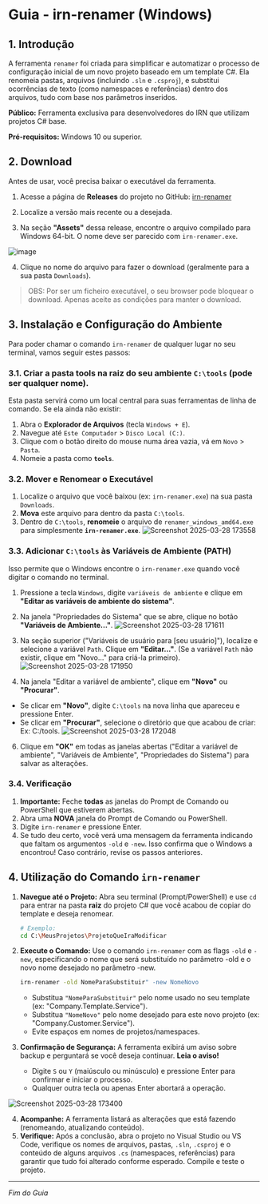 # Guia - irn-renamer (Windows)

## 1. Introdução

A ferramenta `renamer` foi criada para simplificar e automatizar o processo de configuração inicial de um novo projeto baseado em um template C#. Ela renomeia pastas, arquivos (incluindo `.sln` e `.csproj`), e substitui ocorrências de texto (como namespaces e referências) dentro dos arquivos, tudo com base nos parâmetros inseridos.

**Público:** Ferramenta exclusiva para desenvolvedores do IRN que utilizam projetos C# base.

**Pré-requisitos:** Windows 10 ou superior.

## 2. Download

Antes de usar, você precisa baixar o executável da ferramenta.

1.  Acesse a página de **Releases** do projeto no GitHub: [irn-renamer](https://github.com/rafaelbatistaroque/irn-renamer/releases)

2.  Localize a versão mais recente ou a desejada.
3.  Na seção **"Assets"** dessa release, encontre o arquivo compilado para Windows 64-bit. O nome deve ser parecido com `irn-renamer.exe`.

![image](https://github.com/user-attachments/assets/ae6f721b-4d92-4ebc-9f3e-dc0c8837ed7f)

4.  Clique no nome do arquivo para fazer o download (geralmente para a sua pasta `Downloads`).

> OBS: Por ser um ficheiro executável, o seu browser pode bloquear o download. Apenas aceite as condições para manter o download. 

## 3. Instalação e Configuração do Ambiente

Para poder chamar o comando `irn-renamer` de qualquer lugar no seu terminal, vamos seguir estes passos:

### 3.1. Criar a pasta tools na raiz do seu ambiente `C:\tools` (pode ser qualquer nome).

Esta pasta servirá como um local central para suas ferramentas de linha de comando. Se ela ainda não existir:

1.  Abra o **Explorador de Arquivos** (tecla `Windows + E`).
2.  Navegue até `Este Computador` > `Disco Local (C:)`.
3.  Clique com o botão direito do mouse numa área vazia, vá em `Novo` > `Pasta`.
4.  Nomeie a pasta como **`tools`**.

### 3.2. Mover e Renomear o Executável

1.  Localize o arquivo que você baixou (ex: `irn-renamer.exe`) na sua pasta `Downloads`.
2.  **Mova** este arquivo para dentro da pasta `C:\tools`.
3.  Dentro de `C:\tools`, **renomeie** o arquivo de `renamer_windows_amd64.exe` para simplesmente **`irn-renamer.exe`**.
![Screenshot 2025-03-28 173558](https://github.com/user-attachments/assets/a8ed2446-375f-443b-9b6e-b86f9ce7e616)

### 3.3. Adicionar `C:\tools` às Variáveis de Ambiente (PATH)

Isso permite que o Windows encontre o `irn-renamer.exe` quando você digitar o comando no terminal.

1.  Pressione a tecla `Windows`, digite `variáveis de ambiente` e clique em **"Editar as variáveis de ambiente do sistema"**.

2.  Na janela "Propriedades do Sistema" que se abre, clique no botão **"Variáveis de Ambiente..."**.
![Screenshot 2025-03-28 171611](https://github.com/user-attachments/assets/9d9d1302-36f6-4d12-85a7-8cdca825c1fa)

3.  Na seção superior ("Variáveis de usuário para [seu usuário]"), localize e selecione a variável `Path`. Clique em **"Editar..."**. (Se a variável `Path` não existir, clique em "Novo..." para criá-la primeiro).
![Screenshot 2025-03-28 171950](https://github.com/user-attachments/assets/25c7bc0c-d609-4057-ac5c-67a1505d13de)

5.  Na janela "Editar a variável de ambiente", clique em **"Novo"** ou **"Procurar"**.
 - Se clicar em **"Novo"**, digite `C:\tools` na nova linha que apareceu e pressione Enter.
 - Se clicar em **"Procurar"**, selecione o diretório que que acabou de criar: Ex: C:/tools.
![Screenshot 2025-03-28 172048](https://github.com/user-attachments/assets/90c60b10-4a99-4c08-8eae-da8676b61124)

6.  Clique em **"OK"** em todas as janelas abertas ("Editar a variável de ambiente", "Variáveis de Ambiente", "Propriedades do Sistema") para salvar as alterações.

### 3.4. Verificação

1.  **Importante:** Feche **todas** as janelas do Prompt de Comando ou PowerShell que estiverem abertas.
2.  Abra uma **NOVA** janela do Prompt de Comando ou PowerShell.
3.  Digite `irn-renamer` e pressione Enter.
4.  Se tudo deu certo, você verá uma mensagem da ferramenta indicando que faltam os argumentos `-old` e `-new`. Isso confirma que o Windows a encontrou! Caso contrário, revise os passos anteriores.

## 4. Utilização do Comando `irn-renamer`

1.  **Navegue até o Projeto:** Abra seu terminal (Prompt/PowerShell) e use `cd` para entrar na pasta **raiz** do projeto C# que você acabou de copiar do template e deseja renomear.
    ```bash
    # Exemplo:
    cd C:\MeusProjetos\ProjetoQueIraModificar
    ```

2.  **Execute o Comando:** Use o comando `irn-renamer` com as flags `-old` e `-new`, especificando o nome que será substituído no parâmetro -old e o novo nome desejado no parâmetro -new.
    ```bash
    irn-renamer -old NomeParaSubstituir" -new NomeNovo
    ```
    * Substitua `"NomeParaSubstituir"` pelo nome usado no seu template (ex: "Company.Template.Service").
    * Substitua `"NomeNovo"` pelo nome desejado para este novo projeto (ex: "Company.Customer.Service").
    * Evite espaços em nomes de projetos/namespaces.

3.  **Confirmação de Segurança:** A ferramenta exibirá um aviso sobre backup e perguntará se você deseja continuar. **Leia o aviso!**
    * Digite `S` ou `Y` (maiúsculo ou minúsculo) e pressione Enter para confirmar e iniciar o processo.
    * Qualquer outra tecla ou apenas Enter abortará a operação.

![Screenshot 2025-03-28 173400](https://github.com/user-attachments/assets/ad30eb25-839c-4beb-b783-0088cb81c145)

4.  **Acompanhe:** A ferramenta listará as alterações que está fazendo (renomeando, atualizando conteúdo).
7.  **Verifique:** Após a conclusão, abra o projeto no Visual Studio ou VS Code, verifique os nomes de arquivos, pastas, `.sln`, `.csproj` e o conteúdo de alguns arquivos `.cs` (namespaces, referências) para garantir que tudo foi alterado conforme esperado. Compile e teste o projeto.

---
*Fim do Guia*